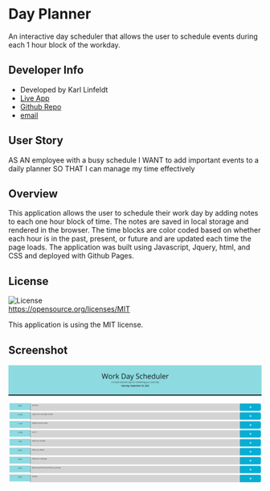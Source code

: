 # Day Planner
An interactive day scheduler that allows the user to schedule events during each 1 hour block of the workday.

## Developer Info  
- Developed by Karl Linfeldt 
- [Live App](https://karlol82.github.io/day_planner) 
- [Github Repo](https://github.com/KarlOL82/day_planner)  
- [email](klinfeldt@gmail.com)  

## User Story  
AS AN employee with a busy schedule
I WANT to add important events to a daily planner
SO THAT I can manage my time effectively  

## Overview  
This application allows the user to schedule their work day by adding notes to each one hour block of time. The notes are saved in local storage and rendered in the browser. The time blocks are color coded based on whether each hour is in the past, present, or future and are updated each time the page loads. The application was built using Javascript, Jquery, html, and CSS and deployed with Github Pages.  

## License  
![License](https://img.shields.io/badge/license-MIT-green.svg)  
  https://opensource.org/licenses/MIT  

  This application is using the MIT license. 



## Screenshot
![Day Planner](./assets/images/dayPlanner.png "Day Planner")


